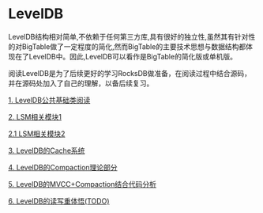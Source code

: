 # LevelDB

LevelDB结构相对简单,不依赖于任何第三方库,具有很好的独立性,虽然其有针对性的对BigTable做了一定程度的简化,然而BigTable的主要技术思想与数据结构都体现在了LevelDB中。因此,LevelDB可以看作是BigTable的简化版或单机版。

阅读LevelDB是为了后续更好的学习RocksDB做准备，在阅读过程中结合源码，并在源码处加入了自己的理解，以备后续复习。

[1. LevelDB公共基础类阅读](notes/LevelDB源码阅读1.md)

[2. LSM相关模块1](notes/LevelDB源码阅读2-LSM-part1.md)

[2.1 LSM相关模块2](notes/LevelDB源码阅读3-LSM-part2.md)

[3. LevelDB的Cache系统](notes/LevelDB源码阅读4-Cache系统.md)

[4. LevelDB的Compaction理论部分](notes/LevelDB源码阅读5-LevelDB_Compaction理论.md)

[5. LevelDB的MVCC+Compaction结合代码分析](notes/LevelDB源码阅读6-MVCC_Compaction.md)

[6. LevelDB的读写重体悟(TODO)](notes/LevelDB源码阅读7-读写重体悟.md)
